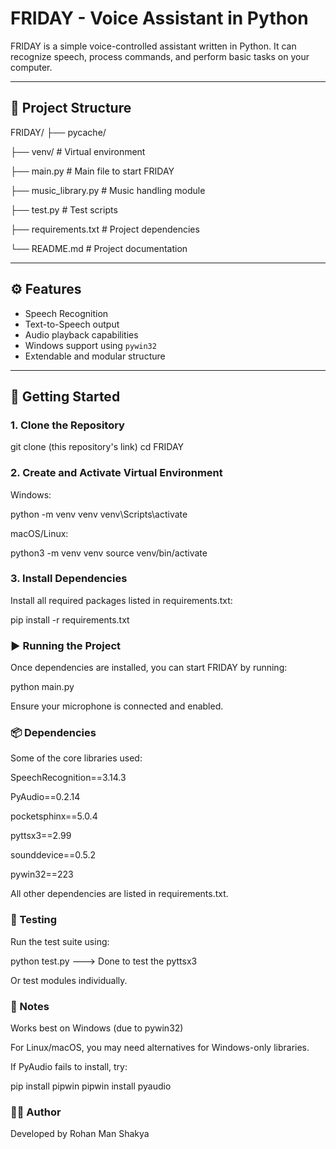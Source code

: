 # FRIDAY - Voice Assistant in Python

FRIDAY is a simple voice-controlled assistant written in Python. It can recognize speech, process commands, and perform basic tasks on your computer.

---

## 📁 Project Structure

FRIDAY/
├── pycache/

├── venv/ # Virtual environment

├── main.py # Main file to start FRIDAY

├── music_library.py # Music handling module

├── test.py # Test scripts

├── requirements.txt # Project dependencies

└── README.md # Project documentation

---

## ⚙️ Features

- Speech Recognition
- Text-to-Speech output
- Audio playback capabilities
- Windows support using `pywin32`
- Extendable and modular structure

---

## 🚀 Getting Started

### 1. Clone the Repository

git clone (this repository's link)
cd FRIDAY

### 2. Create and Activate Virtual Environment
Windows:

python -m venv venv
venv\Scripts\activate

macOS/Linux:

python3 -m venv venv
source venv/bin/activate

### 3. Install Dependencies

Install all required packages listed in requirements.txt:

pip install -r requirements.txt

### ▶️ Running the Project
Once dependencies are installed, you can start FRIDAY by running:

python main.py

Ensure your microphone is connected and enabled.

### 📦 Dependencies
Some of the core libraries used:

SpeechRecognition==3.14.3

PyAudio==0.2.14

pocketsphinx==5.0.4

pyttsx3==2.99

sounddevice==0.5.2

pywin32==223

All other dependencies are listed in requirements.txt.

### 🧪 Testing

Run the test suite using:

python test.py ---> Done to test the pyttsx3

Or test modules individually.

### 🧠 Notes
Works best on Windows (due to pywin32)

For Linux/macOS, you may need alternatives for Windows-only libraries.

If PyAudio fails to install, try:

pip install pipwin
pipwin install pyaudio

### 🙋‍♂️ Author
Developed by Rohan Man Shakya

